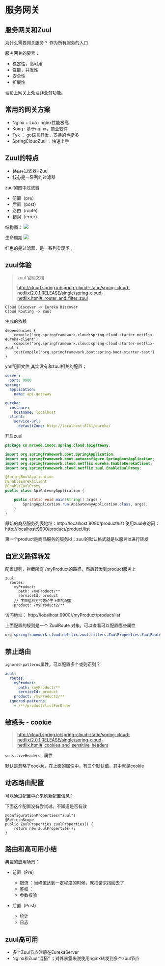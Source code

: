 # 服务网关

## 服务网关和Zuul

为什么需要网关服务？ 作为所有服务的入口

服务网关的要素：

* 稳定性，高可用
* 性能，并发性
* 安全性
* 扩展性

理论上网关上处理非业务功能。

## 常用的网关方案

* Nginx + Lua  : nginx性能极高
* Kong   : 基于nginx，商业软件
* Tyk  ： go语言开发，支持的也挺多
* SpringCloudZuul ：快速上手

## Zuul的特点

* 路由+过滤器=Zuul
* 核心是一系列的过滤器

zuul的四中过滤器

* 前置（pre）
* 后置（post）
* 路由（route）
* 错误（error）

结构图：
![](/assets/image/imooc/spring_cloud/snipaste_20180819_152315.png)

生命周期
![](/assets/image/imooc/spring_cloud/snipaste_20180819_152345.png)

红色的是过滤器，是一系列实现类；

## zuul体验
> zuul 官网文档
>
> http://cloud.spring.io/spring-cloud-static/spring-cloud-netflix/2.0.1.RELEASE/single/spring-cloud-netflix.html#_router_and_filter_zuul


```
Cloud Discover -> Eureka Discover
Cloud Routing -> Zuul
```

生成的依赖
```
dependencies {
	compile('org.springframework.cloud:spring-cloud-starter-netflix-eureka-client')
	compile('org.springframework.cloud:spring-cloud-starter-netflix-zuul')
	testCompile('org.springframework.boot:spring-boot-starter-test')
}
```

yml配置文件,其实没有和zuul相关的配置；
```yaml
server:
  port: 9900
spring:
  application:
    name: api-gateway

eureka:
  instance:
    hostname: localhost
  client:
    service-url:
      defaultZone: http://localhost:8761/eureka/
```

开启zuul
```java
package cn.mrcode.imooc.spring.cloud.apigateway;

import org.springframework.boot.SpringApplication;
import org.springframework.boot.autoconfigure.SpringBootApplication;
import org.springframework.cloud.netflix.eureka.EnableEurekaClient;
import org.springframework.cloud.netflix.zuul.EnableZuulProxy;

@SpringBootApplication
@EnableEurekaClient
@EnableZuulProxy
public class ApiGatewayApplication {

	public static void main(String[] args) {
		SpringApplication.run(ApiGatewayApplication.class, args);
	}
}

```

原始的商品服务列表地址：http://localhost:8080/product/list
使用zuul来访问：http://localhost:9900/product/product/list

第一个product是商品服务的服务id；zuul的默认格式就是以服务id进行转发

## 自定义路径转发

配置规则，拦截所有 /myProduct的路径，然后转发到product服务上
```
zuul:
  routes:
    myProduct:
      path: /myProduct/**
      serviceId: product
    // 下面这种方式等价于上面的配置  
    product: /myProduct2/**
```
访问地址： http://localhost:9900//myProduct/product/list

上面配置的规则是一个 ZuulRoute 对象。可以查看可以配置哪些属性
```java
org.springframework.cloud.netflix.zuul.filters.ZuulProperties.ZuulRoute
```

## 禁止路由
`ignored-patterns`属性，可以配置多个或则正则？
```yaml
zuul:
  routes:
    myProduct:
      path: /myProduct/**
      serviceId: product
    product: /myProduct2/**
  ignored-patterns:
    - /**/product/listForOrder
```

## 敏感头 - cookie
> http://cloud.spring.io/spring-cloud-static/spring-cloud-netflix/2.0.1.RELEASE/single/spring-cloud-netflix.html#_cookies_and_sensitive_headers

`sensitiveHeaders：`属性

默认是忽略了cookie，在上面的属性中，有三个默认值，其中就是cookie

## 动态路由配置

可以通过配置中心来刷新配置信息；

下面这个配置没有尝试过。不知道是否有效
```
@ConfigurationProperties("zuul")
@RefreshScope
public ZuulProperties zuulProperties() {
    return new ZuulProperties();
}
```

## 路由和高可用小结

典型的应用场景：

* 前置（Pre）
  - 限流 ：当峰值达到一定程度的时候，就把请求挡回去了
  - 鉴权 ：
  - 参数校验

* 后置（Post）
  - 统计
  - 日志

## zuul高可用

* 多个Zuul节点注册在EurekaServer
* Nginx和Zuul“混搭” ；对外暴露来说使用nginx转发到多个zuul节点
